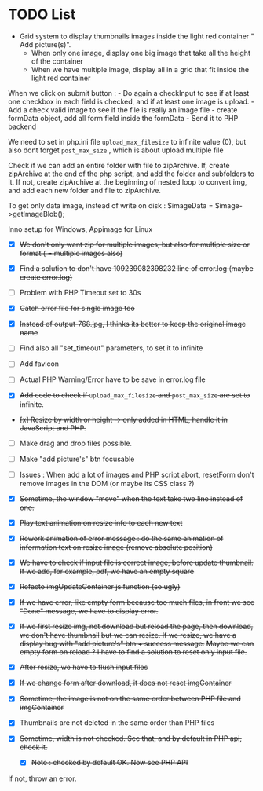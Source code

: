 # TODO List

- Grid system to display thumbnails images inside the light red container
" Add picture(s)".
    - When only one image, display one big image that take all the height of the
    container
    - When we have multiple image, display all in a grid that fit inside the
    light red container

When we click on submit button :
    - Do again a checkInput to see if at least one checkbox in each field is checked,
    and if at least one image is upload.
    - Add a check valid image to see if the file is really an image file
    - create formData object, add all form field inside the formData
    - Send it to PHP backend

We need to set in php.ini file `upload_max_filesize` to infinite value (0),
but also dont forget `post_max_size` , which is about upload multiple file

Check if we can add an entire folder with file to zipArchive. If, create zipArchive
at the end of the php script, and add the folder and subfolders to it.
If not, create zipArchive at the beginning of nested loop to convert img, and add
each new folder and file to zipArchive.

To get only data image, instead of write on disk : $imageData = $image->getImageBlob();

Inno setup for Windows, Appimage for Linux

- [x] ~~We don't only want zip for multiple images, but also for multiple size or format ( = multiple images also)~~
  
- [x] ~~Find a solution to don't have 109239082398232 line of error.log (maybe create error<date>.log)~~

- [ ] Problem with PHP Timeout set to 30s 

- [x] ~~Catch error file for single image too~~
  
- [x] ~~Instead of output-768.jpg, I thinks its better to keep the original image name~~

- [ ] Find also all "set_timeout" parameters, to set it to infinite 

- [ ] Add favicon 

- [ ] Actual PHP Warning/Error have to be save in error.log file 

- [x] ~~Add code to check if `upload_max_filesize` and `post_max_size` are set to infinite.~~

- ~~[x] Resize by width or height -> only added in HTML, handle it in JavaScript and PHP.~~

- [ ] Make drag and drop files possible.

- [ ] Make "add picture's" btn focusable 

- [ ] Issues : When add a lot of images and PHP script abort, resetForm don't remove images in the DOM (or maybe its CSS class ?)

- [x] ~~Sometime, the window "move" when the text take two line instead of one.~~

- [x] ~~Play text animation on resize info to each new text~~

- [x] ~~Rework animation of error message : do the same animation of information text on resize image (remove absolute position)~~

- [x] ~~We have to check if input file is correct image, before update thumbnail. If we add, for example, pdf, we have an empty square~~

- [x] ~~Refacto imgUpdateContainer js function (so ugly)~~ 

- [x] ~~If we have error, like empty form because too much files, in front we see "Done" message, we have to display error.~~

- [x] ~~If we first resize img, not download but reload the page, then download, we don't have thumbnail~~
~~but we can resize. If we resize, we have a display bug with "add picture's" btn + success message.~~
~~Maybe we can empty form on reload ? I have to find a solution to reset only input file.~~

- [x] ~~After resize, we have to flush input files~~

- [x] ~~If we change form after download, it does not reset imgContainer~~

- [x] ~~Sometime, the image is not on the same order between PHP file and imgContainer~~  

- [x] ~~Thumbnails are not deleted in the same order than PHP files~~ 

- [x] ~~Sometime, width is not checked. See that, and by default in PHP api, check it.~~
  - [x] ~~Note : checked by default OK. Now see PHP API~~


If not, throw an error. 
